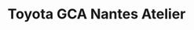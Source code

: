 ---
title: "Toyota GCA Nantes Atelier"
url: /saint-herblain/toyota-gca-nantes-atelier/
shop: réparation de voitures
---
